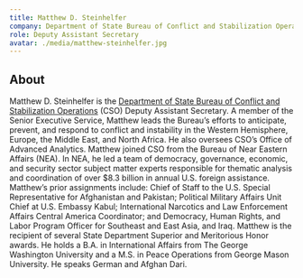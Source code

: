```yaml
---
title: Matthew D. Steinhelfer
company: Department of State Bureau of Conflict and Stabilization Operations
role: Deputy Assistant Secretary
avatar: ./media/matthew-steinhelfer.jpg
---
```

## About

Matthew D. Steinhelfer is the [Department of State Bureau of Conflict and Stabilization Operations](https://www.state.gov/bureaus-offices/under-secretary-for-civilian-security-democracy-and-human-rights/bureau-of-conflict-and-stabilization-operations/) (CSO) Deputy Assistant Secretary. A member of the Senior Executive Service, Matthew leads the Bureau’s efforts to anticipate, prevent, and respond to conflict and instability in the Western Hemisphere, Europe, the Middle East, and North Africa. He also oversees CSO’s Office of Advanced Analytics. Matthew joined CSO from the Bureau of Near Eastern Affairs (NEA). In NEA, he led a team of democracy, governance, economic, and security sector subject matter experts responsible for thematic analysis and coordination of over $8.3 billion in annual U.S. foreign assistance. Matthew’s prior assignments include: Chief of Staff to the U.S. Special Representative for Afghanistan and Pakistan; Political Military Affairs Unit Chief at U.S. Embassy Kabul; International Narcotics and Law Enforcement Affairs Central America Coordinator; and Democracy, Human Rights, and Labor Program Officer for Southeast and East Asia, and Iraq. Matthew is the recipient of several State Department Superior and Meritorious Honor awards. He holds a B.A. in International Affairs from The George Washington University and a M.S. in Peace Operations from George Mason University. He speaks German and Afghan Dari.